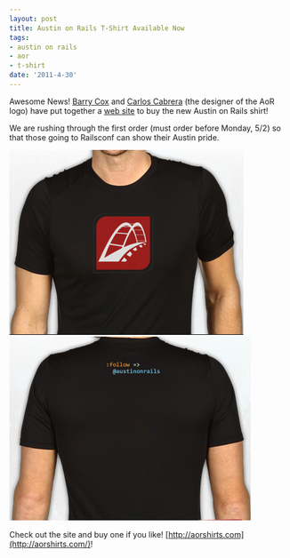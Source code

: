 ```yaml
---
layout: post
title: Austin on Rails T-Shirt Available Now
tags:
- austin on rails
- aor
- t-shirt
date: '2011-4-30'
---
```

Awesome News! [Barry Cox](http://twitter.com/rubyminer) and [Carlos Cabrera](http://twitter.com/carlos_atx) (the designer of the AoR logo) have put together a [web site](http://aorshirts.com/) to buy the new Austin on Rails shirt!

We are rushing through the first order (must order before Monday, 5/2) so that those going to Railsconf can show their Austin pride.

 ![](/files/aorshirt_front.png) ![](/files/aorshirt_back.png)

Check out the site and buy one if you like! [http://aorshirts.com](http://aorshirts.com/)!

